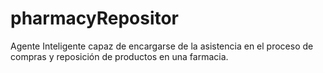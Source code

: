 # pharmacyRepositor
Agente Inteligente capaz de encargarse de la asistencia en el proceso de compras y reposición de productos en una farmacia.
